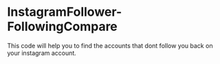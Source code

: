# InstagramFollower-FollowingCompare
This code will help you to find the accounts that dont follow you back on your instagram account.
